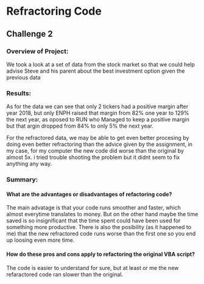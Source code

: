 # Refractoring Code
## Challenge 2

### Overview of Project: 
We took a look at a set of data from the stock market so that we could help advise Steve and his parent about the best investment option given the previous data

### Results: 
As for the data we can see that only 2 tickers had a positive margin after year 2018, but only ENPH raised that margin from 82% one year to 129% the next year, as oposed to RUN who Managed to keep a positive margin but that argin dropped from 84% to only 5% the next year.

For the refractored data, we may be able to get even better procesing by doing even better refractoring than the advice given by the assignment, in my case, for my computer the new code did worse than the original by almost 5x. i tried trouble shooting the problem but it didnt seem to fix anything any way.

### Summary: 
#### What are the advantages or disadvantages of refactoring code?
The main advatage is that your code runs smoother and faster, which almost everytime translates to money. 
But on the other hand maybe the time saved is so insignificant that the time spent could have been used for something more productive.
There is also the posibility (as it happened to me) that the new refractored code runs worse than the first one so you end up loosing even more time.

#### How do these pros and cons apply to refactoring the original VBA script?
The code is easier to understand for sure, but at least or me the new refaractored code ran slower than the original.
